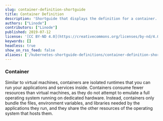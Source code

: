 ```yaml
---
slug: container-definition-shortguide
title: Container Definition
description: 'Shortguide that displays the definition for a container.'
authors: ["Linode"]
contributors: ["Linode"]
published: 2019-07-12
license: '[CC BY-ND 4.0](https://creativecommons.org/licenses/by-nd/4.0)'
keywords: []
headless: true
show_on_rss_feed: false
aliases: ['/kubernetes-shortguide-definitions/container-definition-shortguide/']
---
```


### Container

Similar to virtual machines, containers are isolated runtimes that you can run your applications and services inside. Containers consume fewer resources than virtual machines, as they do not attempt to emulate a full operating system running on dedicated hardware. Instead, containers only bundle the files, environment variables, and libraries needed by the applications they run, and they share the other resources of the operating system that hosts them.

